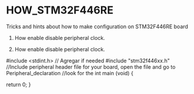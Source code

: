 # HOW_STM32F446RE
Tricks and hints about how to make configuration on STM32F446RE board


1. How enable disable peripheral clock.

1. How enable disable peripheral clock.

#include <stdint.h>         // Agregar if needed
#include "stm32f446xx.h"   //Include peripheral header file for your board, open the file and go to Peripheral_declaration
                           //look for the 
int main (void)
{
  
  return 0;
}

